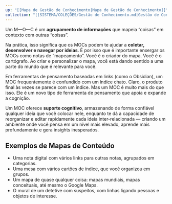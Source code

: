 ```yaml
---
up: "[[Mapa de Gestão de Conhecimento|Mapa de Gestão de Conhecimento]]"
collection: "[[SISTEMA/COLEÇÕES/Gestão de Conhecimento.md|Gestão de Conhecimento]]"
---
```

Um M—O—C é um **agrupamento de informações** que mapeia “coisas” em contexto com outras “coisas”.

Na prática, isso significa que os MOCs podem te ajudar a **coletar, desenvolver e navegar por ideias**. É por isso que é importante enxergar os MOCs como notas de “mapeamento”. Você é o criador do mapa. Você é o cartógrafo. Ao criar e personalizar o mapa, você está dando sentido a uma parte do mundo que é relevante para você.

Em ferramentas de pensamento baseadas em links (como o Obsidian), um MOC frequentemente é confundido com um índice chato. Claro, o produto final às vezes se parece com um índice. Mas um MOC é muito mais do que isso. Ele é um novo tipo de ferramenta de pensamento que apoia e expande a cognição.

Um MOC oferece **suporte cognitivo**, armazenando de forma confiável qualquer ideia que você colocar nele, enquanto te dá a capacidade de reorganizar e editar rapidamente cada ideia inter-relacionada — criando um ambiente onde você pensa em um nível mais elevado, aprende mais profundamente e gera insights inesperados.

## Exemplos de Mapas de Conteúdo

- Uma nota digital com vários links para outras notas, agrupados em categorias.
- Uma mesa com vários cartões de índice, que você organizou em grupos.
- Um mapa de quase qualquer coisa: mapas mundiais, mapas conceituais, até mesmo o Google Maps.
- O mural de um detetive com suspeitos, com linhas ligando pessoas e objetos de interesse.
    
